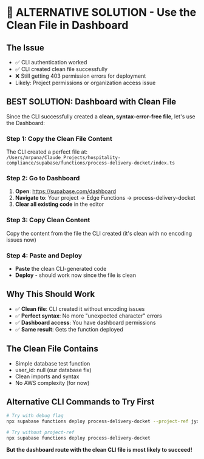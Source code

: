 # 🎯 ALTERNATIVE SOLUTION - Use the Clean File in Dashboard

## The Issue
- ✅ CLI authentication worked
- ✅ CLI created clean file successfully  
- ❌ Still getting 403 permission errors for deployment
- Likely: Project permissions or organization access issue

## BEST SOLUTION: Dashboard with Clean File

Since the CLI successfully created a **clean, syntax-error-free file**, let's use the Dashboard:

### Step 1: Copy the Clean File Content
The CLI created a perfect file at:
`/Users/mrpuna/Claude_Projects/hospitality-compliance/supabase/functions/process-delivery-docket/index.ts`

### Step 2: Go to Dashboard
1. **Open**: https://supabase.com/dashboard
2. **Navigate to**: Your project → Edge Functions → process-delivery-docket
3. **Clear all existing code** in the editor

### Step 3: Copy Clean Content
Copy the content from the file the CLI created (it's clean with no encoding issues now)

### Step 4: Paste and Deploy
- **Paste** the clean CLI-generated code
- **Deploy** - should work now since the file is clean

## Why This Should Work
- ✅ **Clean file**: CLI created it without encoding issues
- ✅ **Perfect syntax**: No more "unexpected character" errors  
- ✅ **Dashboard access**: You have dashboard permissions
- ✅ **Same result**: Gets the function deployed

## The Clean File Contains
- Simple database test function
- user_id: null (our database fix)
- Clean imports and syntax
- No AWS complexity (for now)

## Alternative CLI Commands to Try First
```bash
# Try with debug flag
npx supabase functions deploy process-delivery-docket --project-ref jyxypcyrtdpqgapnkhec --debug

# Try without project-ref
npx supabase functions deploy process-delivery-docket
```

**But the dashboard route with the clean CLI file is most likely to succeed!**
